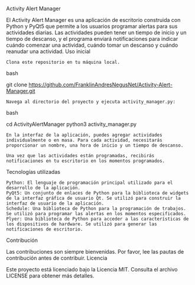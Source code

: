 Activity Alert Manager

El Activity Alert Manager es una aplicación de escritorio construida con Python y PyQt5 que permite a los usuarios programar alertas para sus actividades diarias. Las actividades pueden tener un tiempo de inicio y un tiempo de descanso, y el programa enviará notificaciones para indicar cuándo comenzar una actividad, cuándo tomar un descanso y cuándo reanudar una actividad.
Uso inicial

    Clona este repositorio en tu máquina local.

bash

git clone https://github.com/FranklinAndresNegusNet/Activity-Alert-Manager.git

    Navega al directorio del proyecto y ejecuta activity_manager.py:

bash

cd ActivityAlertManager
python3 activity_manager.py

    En la interfaz de la aplicación, puedes agregar actividades individualmente o en masa. Para cada actividad, necesitarás proporcionar un nombre, una hora de inicio y un tiempo de descanso.

    Una vez que las actividades están programadas, recibirás notificaciones en tu escritorio en los momentos programados.

Tecnologías utilizadas

    Python: El lenguaje de programación principal utilizado para el desarrollo de la aplicación.
    PyQt5: Un conjunto de enlaces de Python para la biblioteca de widgets de la interfaz gráfica de usuario Qt. Se utilizó para construir la interfaz de usuario de la aplicación.
    Schedule: Una biblioteca de Python para la programación de trabajos. Se utilizó para programar las alertas en los momentos especificados.
    Plyer: Una biblioteca de Python para acceder a las características de los dispositivos de hardware. Se utilizó para generar las notificaciones de escritorio.

Contribución

Las contribuciones son siempre bienvenidas. Por favor, lee las pautas de contribución antes de contribuir.
Licencia

Este proyecto está licenciado bajo la Licencia MIT. Consulta el archivo LICENSE para obtener más detalles.
